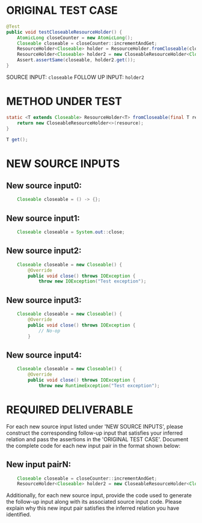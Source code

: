# ORIGINAL TEST CASE
```java
@Test
public void testCloseableResourceHolder() {
    AtomicLong closeCounter = new AtomicLong();
    Closeable closeable = closeCounter::incrementAndGet;
    ResourceHolder<Closeable> holder = ResourceHolder.fromCloseable(closeable);
    ResourceHolder<Closeable> holder2 = new CloseableResourceHolder<Closeable>(closeable);
    Assert.assertSame(closeable, holder2.get());
}

```
SOURCE INPUT: `closeable`
FOLLOW UP INPUT: `holder2`


# METHOD UNDER TEST
```java
static <T extends Closeable> ResourceHolder<T> fromCloseable(final T resource) {
    return new CloseableResourceHolder<>(resource);
}

T get();

```


# NEW SOURCE INPUTS
## New source input0:
```java
    Closeable closeable = () -> {};
```

## New source input1:
```java
    Closeable closeable = System.out::close;
```

## New source input2:
```java
    Closeable closeable = new Closeable() {
        @Override
        public void close() throws IOException {
            throw new IOException("Test exception");
```

## New source input3:
```java
    Closeable closeable = new Closeable() {
        @Override
        public void close() throws IOException {
            // No-op
        }
```

## New source input4:
```java
    Closeable closeable = new Closeable() {
        @Override
        public void close() throws IOException {
            throw new RuntimeException("Test exception");
```



# REQUIRED DELIVERABLE
For each new source input listed under 'NEW SOURCE INPUTS', please construct the corresponding follow-up input that satisfies your inferred relation and pass the assertions in the 'ORIGINAL TEST CASE'. Document the complete code for each new input pair in the format shown below:
## New input pairN:
```java
    Closeable closeable = closeCounter::incrementAndGet;
    ResourceHolder<Closeable> holder2 = new CloseableResourceHolder<Closeable>(closeable);
```

Additionally, for each new source input, provide the code used to generate the follow-up input along with its associated source input code. Please explain why this new input pair satisfies the inferred relation you have identified.